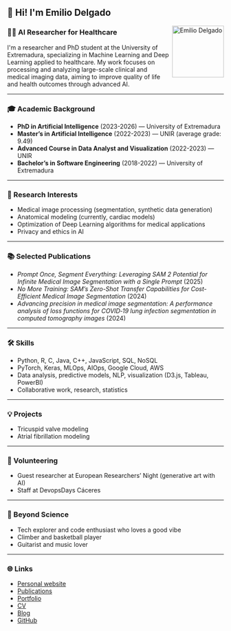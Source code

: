## 👋 Hi! I'm Emilio Delgado

<img src="https://emi-dm.github.io/images/me.png" alt="Emilio Delgado" width="120" align="right" />

### 🧑‍🔬 AI Researcher for Healthcare

I'm a researcher and PhD student at the University of Extremadura, specializing in Machine Learning and Deep Learning applied to healthcare. My work focuses on processing and analyzing large-scale clinical and medical imaging data, aiming to improve quality of life and health outcomes through advanced AI.

---

### 🎓 Academic Background
- **PhD in Artificial Intelligence** (2023-2026) — University of Extremadura
- **Master’s in Artificial Intelligence** (2022-2023) — UNIR (average grade: 9.49)
- **Advanced Course in Data Analyst and Visualization** (2022-2023) — UNIR
- **Bachelor’s in Software Engineering** (2018-2022) — University of Extremadura

---

### 🧠 Research Interests
- Medical image processing (segmentation, synthetic data generation)
- Anatomical modeling (currently, cardiac models)
- Optimization of Deep Learning algorithms for medical applications
- Privacy and ethics in AI

---

### 📚 Selected Publications
- *Prompt Once, Segment Everything: Leveraging SAM 2 Potential for Infinite Medical Image Segmentation with a Single Prompt* (2025)
- *No More Training: SAM’s Zero-Shot Transfer Capabilities for Cost-Efficient Medical Image Segmentation* (2024)
- *Advancing precision in medical image segmentation: A performance analysis of loss functions for COVID‐19 lung infection segmentation in computed tomography images* (2024)

---

### 🛠️ Skills
- Python, R, C, Java, C++, JavaScript, SQL, NoSQL
- PyTorch, Keras, MLOps, AIOps, Google Cloud, AWS
- Data analysis, predictive models, NLP, visualization (D3.js, Tableau, PowerBI)
- Collaborative work, research, statistics

---

### 💡 Projects
- Tricuspid valve modeling
- Atrial fibrillation modeling

---

### 🤝 Volunteering
- Guest researcher at European Researchers’ Night (generative art with AI)
- Staff at DevopsDays Cáceres

---

### 🎸 Beyond Science
- Tech explorer and code enthusiast who loves a good vibe
- Climber and basketball player
- Guitarist and music lover

---

### 🌐 Links
- [Personal website](https://emi-dm.github.io/)
- [Publications](https://emi-dm.github.io/publications/)
- [Portfolio](https://emi-dm.github.io/portfolio/)
- [CV](https://emi-dm.github.io/cv/)
- [Blog](https://emi-dm.github.io/year-archive/)
- [GitHub](https://github.com/emi-dm)
